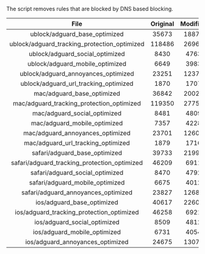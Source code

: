 The script removes rules that are blocked by DNS based blocking.


| File | Original | Modified |
|:----:|:-----:|:-----:|
| ublock/adguard_base_optimized | 35673 | 18877 |
| ublock/adguard_tracking_protection_optimized | 118486 | 26968 |
| ublock/adguard_social_optimized | 8430 | 4763 |
| ublock/adguard_mobile_optimized | 6649 | 3983 |
| ublock/adguard_annoyances_optimized | 23251 | 12375 |
| ublock/adguard_url_tracking_optimized | 1870 | 1707 |
| mac/adguard_base_optimized | 36842 | 20028 |
| mac/adguard_tracking_protection_optimized | 119350 | 27750 |
| mac/adguard_social_optimized | 8481 | 4809 |
| mac/adguard_mobile_optimized | 7357 | 4228 |
| mac/adguard_annoyances_optimized | 23701 | 12607 |
| mac/adguard_url_tracking_optimized | 1879 | 1716 |
| safari/adguard_base_optimized | 39733 | 21991 |
| safari/adguard_tracking_protection_optimized | 46209 | 6911 |
| safari/adguard_social_optimized | 8470 | 4792 |
| safari/adguard_mobile_optimized | 6675 | 4012 |
| safari/adguard_annoyances_optimized | 23827 | 12680 |
| ios/adguard_base_optimized | 40617 | 22607 |
| ios/adguard_tracking_protection_optimized | 46258 | 6921 |
| ios/adguard_social_optimized | 8509 | 4812 |
| ios/adguard_mobile_optimized | 6731 | 4054 |
| ios/adguard_annoyances_optimized | 24675 | 13072 |